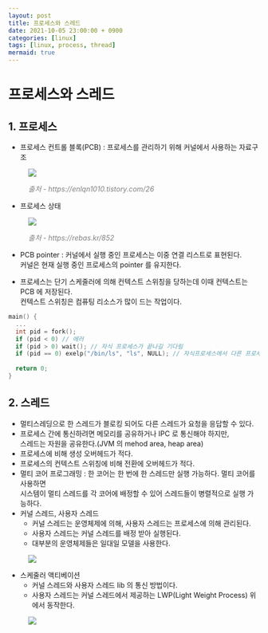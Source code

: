```yaml
---
layout: post
title: 프로세스와 스레드
date: 2021-10-05 23:00:00 + 0900
categories: [linux]
tags: [linux, process, thread]
mermaid: true
---
```

# 프로세스와 스레드

## 1. 프로세스
- 프로세스 컨트롤 블록(PCB) : 프로세스를 관리하기 위해 커널에서 사용하는 자료구조
<figure>
  <img src="https://user-images.githubusercontent.com/13375810/136038529-03d33917-420f-4ae6-8680-88cd99fea9c8.png" />
  <p style="font-style: italic; color: gray;">출처 - https://enlqn1010.tistory.com/26</p>
</figure>

- 프로세스 상태
<figure>
  <img src="https://user-images.githubusercontent.com/13375810/136038979-ea3129cc-1612-45c3-9b77-8ba82e3782dd.jpg" />
  <p style="font-style: italic; color: gray;">출처 - https://rebas.kr/852</p>
</figure>

- PCB pointer : 커널에서 실행 중인 프로세스는 이중 연결 리스트로 표현된다.   
커널은 현재 실행 중인 프로세스의 pointer 를 유지한다.

- 프로세스는 단기 스케줄러에 의해 컨텍스트 스위칭을 당하는데 이때 컨텍스트는 PCB 에 저장된다.   
컨텍스트 스위칭은 컴퓨팅 리소스가 많이 드는 작업이다.

```c
main() {
  ...
  int pid = fork();
  if (pid < 0) // 에러
  if (pid > 0) wait(); // 자식 프로세스가 끝나길 기다림
  if (pid == 0) exelp("/bin/ls", "ls", NULL); // 자식프로세스에서 다른 프로세스를 실행
  
  return 0;
}
```

## 2. 스레드
- 멀티스레딩으로 한 스레드가 블로킹 되어도 다른 스레드가 요청을 응답할 수 있다.
- 프로세스 간에 통신하려면 메모리를 공유하거나 IPC 로 통신해야 하지만,   
스레드는 자원을 공유한다.(JVM 의 mehod area, heap area)
- 프로세스에 비해 생성 오버헤드가 적다.
- 프로세스의 컨텍스트 스위칭에 비해 전환에 오버헤드가 적다.
- 멀티 코어 프로그래밍 : 한 코어는 한 번에 한 스레드만 실행 가능하다. 멀티 코어를 사용하면   
시스템이 멀티 스레드를 각 코어에 배정할 수 있어 스레드들이 병렬적으로 실행 가능하다.
- 커널 스레드, 사용자 스레드
  - 커널 스레드는 운영체제에 의해, 사용자 스레드는 프로세스에 의해 관리된다.
  - 사용자 스레드는 커널 스레드를 배정 받아 실행된다.
  - 대부분의 운영체제들은 일대일 모델을 사용한다. 
<figure>
  <img src="https://user-images.githubusercontent.com/13375810/136040819-a0b6369d-2477-4718-9702-1c39468ecc02.png" />
</figure>

- 스케줄러 액티베이션
  - 커널 스레드와 사용자 스레드 lib 의 통신 방법이다.
  - 사용자 스레드는 커널 스레드에서 제공하는 LWP(Light Weight Process) 위에서 동작한다.
<figure>
  <img src="https://user-images.githubusercontent.com/13375810/136041449-88d9ea0a-d535-4feb-a32f-dd732dd3ecb6.png" />
</figure>